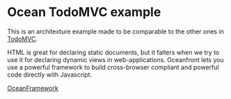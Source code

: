 Ocean TodoMVC example
===

This is an architexture example made to be comparable to the other ones in [TodoMVC](http://todomvc.com/).

HTML is great for declaring static documents, but it falters when we try to use it for declaring dynamic views in web-applications. Oceanfront lets you use a powerful framework to build cross-browser compliant and powerful code directly with Javascript. 

[OceanFramework](http://www.oceanframework.net)

